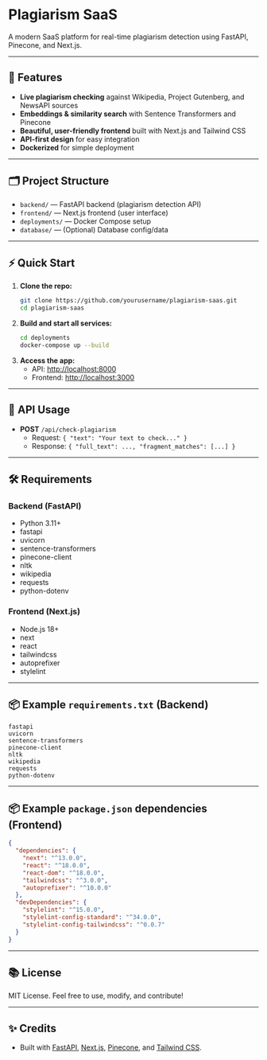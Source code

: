 # Plagiarism SaaS

A modern SaaS platform for real-time plagiarism detection using FastAPI, Pinecone, and Next.js.

---

## 🚀 Features
- **Live plagiarism checking** against Wikipedia, Project Gutenberg, and NewsAPI sources
- **Embeddings & similarity search** with Sentence Transformers and Pinecone
- **Beautiful, user-friendly frontend** built with Next.js and Tailwind CSS
- **API-first design** for easy integration
- **Dockerized** for simple deployment

---

## 🗂️ Project Structure

- `backend/`   — FastAPI backend (plagiarism detection API)
- `frontend/`  — Next.js frontend (user interface)
- `deployments/` — Docker Compose setup
- `database/`  — (Optional) Database config/data

---

## ⚡ Quick Start

1. **Clone the repo:**
   ```sh
   git clone https://github.com/yourusername/plagiarism-saas.git
   cd plagiarism-saas
   ```
2. **Build and start all services:**
   ```sh
   cd deployments
   docker-compose up --build
   ```
3. **Access the app:**
   - API: [http://localhost:8000](http://localhost:8000)
   - Frontend: [http://localhost:3000](http://localhost:3000)

---

## 📝 API Usage

- **POST** `/api/check-plagiarism`
  - Request: `{ "text": "Your text to check..." }`
  - Response: `{ "full_text": ..., "fragment_matches": [...] }`

---

## 🛠️ Requirements

### Backend (FastAPI)
- Python 3.11+
- fastapi
- uvicorn
- sentence-transformers
- pinecone-client
- nltk
- wikipedia
- requests
- python-dotenv

### Frontend (Next.js)
- Node.js 18+
- next
- react
- tailwindcss
- autoprefixer
- stylelint

---

## 📦 Example `requirements.txt` (Backend)
```
fastapi
uvicorn
sentence-transformers
pinecone-client
nltk
wikipedia
requests
python-dotenv
```

---

## 📦 Example `package.json` dependencies (Frontend)
```json
{
  "dependencies": {
    "next": "^13.0.0",
    "react": "^18.0.0",
    "react-dom": "^18.0.0",
    "tailwindcss": "^3.0.0",
    "autoprefixer": "^10.0.0"
  },
  "devDependencies": {
    "stylelint": "^15.0.0",
    "stylelint-config-standard": "^34.0.0",
    "stylelint-config-tailwindcss": "^0.0.7"
  }
}
```

---

## 📚 License

MIT License. Feel free to use, modify, and contribute!

---

## ✨ Credits
- Built with [FastAPI](https://fastapi.tiangolo.com/), [Next.js](https://nextjs.org/), [Pinecone](https://www.pinecone.io/), and [Tailwind CSS](https://tailwindcss.com/).
